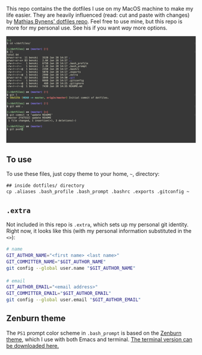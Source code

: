 This repo contains the the dotfiles I use on my MacOS machine to make my life
easier. They are heavily influenced (read: cut and paste with changes)
by [Mathias Bynens' dotfiles
repo](https://github.com/mathiasbynens/dotfiles). Feel free to use
mine, but this repo is more for my personal use. See his if you want
_way_ more options.

![](https://github.com/btskinner/dotfiles/raw/master/img/dotfiles_one.png)

## To use

To use these files, just copy theme to your home, `~`, directory:

```
## inside dotfiles/ directory
cp .aliases .bash_profile .bash_prompt .bashrc .exports .gitconfig ~
```

## `.extra`

Not included in this repo is `.extra`, which sets up my personal git
identity. Right now, it looks like this (with my personal information
substituted in the `<>`):

```bash
# name
GIT_AUTHOR_NAME="<first name> <last name>"
GIT_COMMITTER_NAME="$GIT_AUTHOR_NAME"
git config --global user.name "$GIT_AUTHOR_NAME"

# email
GIT_AUTHOR_EMAIL="<email address>"
GIT_COMMITTER_EMAIL="$GIT_AUTHOR_EMAIL"
git config --global user.email "$GIT_AUTHOR_EMAIL"
```
## Zenburn theme

The `PS1` prompt color scheme in `.bash_prompt` is based on the
[Zenburn theme](http://kippura.org/zenburnpage/), which I use with
both Emacs and terminal. [The terminal version can be downloaded
here.](https://github.com/bdesham/zenburn-terminal)

